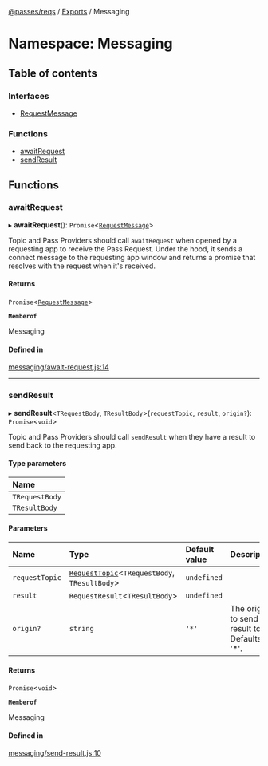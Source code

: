 [@passes/reqs](../README.md) / [Exports](../modules.md) / Messaging

# Namespace: Messaging

## Table of contents

### Interfaces

- [RequestMessage](../interfaces/Messaging.RequestMessage.md)

### Functions

- [awaitRequest](Messaging.md#awaitrequest)
- [sendResult](Messaging.md#sendresult)

## Functions

### awaitRequest

▸ **awaitRequest**(): `Promise`\<[`RequestMessage`](../interfaces/Messaging.RequestMessage.md)\>

Topic and Pass Providers should call `awaitRequest` when opened by a requesting app to receive the Pass Request.
Under the hood, it sends a connect message to the requesting app window and returns a promise that resolves with the request when it's received.

#### Returns

`Promise`\<[`RequestMessage`](../interfaces/Messaging.RequestMessage.md)\>

**`Memberof`**

Messaging

#### Defined in

[messaging/await-request.js:14](https://github.com/passes-org/passes/blob/68c44c5/packages/reqs/src/messaging/await-request.js#L14)

___

### sendResult

▸ **sendResult**\<`TRequestBody`, `TResultBody`\>(`requestTopic`, `result`, `origin?`): `Promise`\<`void`\>

Topic and Pass Providers should call `sendResult` when they have a result to send back to the requesting app.

#### Type parameters

| Name |
| :------ |
| `TRequestBody` |
| `TResultBody` |

#### Parameters

| Name | Type | Default value | Description |
| :------ | :------ | :------ | :------ |
| `requestTopic` | [`RequestTopic`](../classes/RequestTopic.md)\<`TRequestBody`, `TResultBody`\> | `undefined` |  |
| `result` | `RequestResult`\<`TResultBody`\> | `undefined` |  |
| `origin?` | `string` | `'*'` | The origin to send the result to. Defaults to '*'. |

#### Returns

`Promise`\<`void`\>

**`Memberof`**

Messaging

#### Defined in

[messaging/send-result.js:10](https://github.com/passes-org/passes/blob/68c44c5/packages/reqs/src/messaging/send-result.js#L10)
